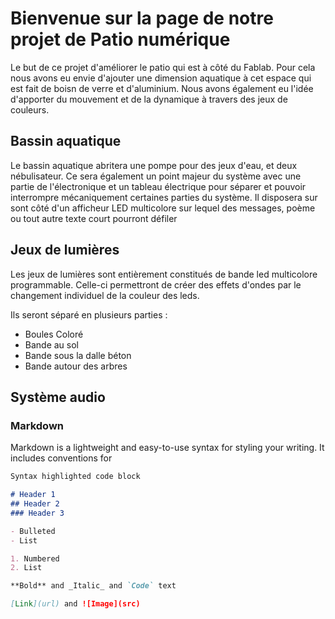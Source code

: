 # Bienvenue sur la page de notre projet de Patio numérique

Le but de ce projet d'améliorer le patio qui est à côté du Fablab. Pour cela nous avons eu envie d'ajouter une dimension aquatique à cet espace qui est fait de boisn de verre et d'aluminium. Nous avons également eu l'idée d'apporter du mouvement et de la dynamique à travers des jeux de couleurs.

## Bassin aquatique

Le bassin aquatique abritera une pompe pour des jeux d'eau, et deux nébulisateur. Ce sera également un point majeur du système avec une partie de l'électronique et un tableau électrique pour séparer et pouvoir interrompre mécaniquement certaines parties du système. Il disposera sur sont côté d'un afficheur LED multicolore sur lequel des messages, poème ou tout autre texte court pourront défiler

## Jeux de lumières

Les jeux de lumières sont entièrement constitués de bande led multicolore programmable. Celle-ci permettront de créer des effets d'ondes par le changement individuel de la couleur des leds.

Ils seront séparé en plusieurs parties :

- Boules Coloré
- Bande au sol
- Bande sous la dalle béton
- Bande autour des arbres


## Système audio







### Markdown

Markdown is a lightweight and easy-to-use syntax for styling your writing. It includes conventions for

```markdown
Syntax highlighted code block

# Header 1
## Header 2
### Header 3

- Bulleted
- List

1. Numbered
2. List

**Bold** and _Italic_ and `Code` text

[Link](url) and ![Image](src)
```
